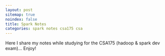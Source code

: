 ```yaml
---
layout: post
sitemap: true
noindex: false
title: Spark Notes
categories: spark notes csa175 csa
---
```


Here I share my notes while studying for the CSA175 (hadoop & spark dev exam)... Enjoy!


